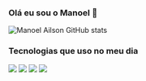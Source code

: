 ### Olá eu sou o Manoel 👋


![Manoel Ailson GitHub stats](https://github-readme-stats.vercel.app/api?username=manoelailson&show_icons=true&theme=radical)

### Tecnologias que uso no meu dia

<div style="display : inline_block"> 
  <img aling="center" src=https://img.shields.io/badge/C%23-239120?style=for-the-badge&logo=c-sharp&logoColor=white>
  <img aling="center" src=https://img.shields.io/badge/HTML-239120?style=for-the-badge&logo=html5&logoColor=white>
  <img aling="center" src=https://img.shields.io/badge/CSS-239120?&style=for-the-badge&logo=css3&logoColor=white>
  <img aling="center" src=https://img.shields.io/badge/JavaScript-F7DF1E?style=for-the-badge&logo=javascript&logoColor=black>
</div>
